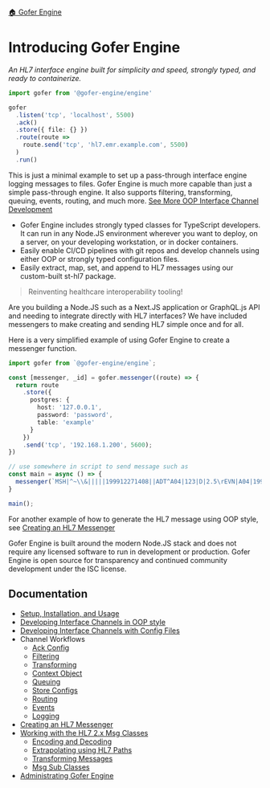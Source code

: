 [🏠 Gofer Engine](./index.md)

# Introducing Gofer Engine

_An HL7 interface engine built for simplicity and speed, strongly typed, and ready to containerize._

```ts
import gofer from '@gofer-engine/engine'

gofer
  .listen('tcp', 'localhost', 5500)
  .ack()
  .store({ file: {} })
  .route(route =>
    route.send('tcp', 'hl7.emr.example.com', 5500)
  )
  .run()
```

This is just a minimal example to set up a pass-through interface engine logging messages to files. Gofer Engine is much more capable than just a simple pass-through engine. It also supports filtering, transforming, queuing, events, routing, and much more. [See More OOP Interface Channel Development](./developing-interface-channels-in-oop.md)

- Gofer Engine includes strongly typed classes for TypeScript developers. It can run in any Node.JS environment wherever you want to deploy, on a server, on your developing workstation, or in docker containers.
- Easily enable CI/CD pipelines with git repos and develop channels using either OOP or strongly typed configuration files.
- Easily extract, map, set, and append to HL7 messages using our custom-built st-hl7 package.

> Reinventing healthcare interoperability tooling!

Are you building a Node.JS such as a Next.JS application or GraphQL.js API and needing to integrate directly with HL7 interfaces? We have included messengers to make creating and sending HL7 simple once and for all.

Here is a very simplified example of using Gofer Engine to create a messenger function.

```ts
import gofer from `@gofer-engine/engine`;

const [messenger, _id] = gofer.messenger((route) => {
  return route
    .store({
      postgres: { 
        host: '127.0.0.1',
        password: 'password',
        table: 'example'
      }
    })
    .send('tcp', '192.168.1.200', 5600);
})

// use somewhere in script to send message such as
const main = async () => {
  messenger(`MSH|^~\\&|||||199912271408||ADT^A04|123|D|2.5\rEVN|A04|199912271408|||\rPID|1||1234||DOE^JOHN|||M`)
}

main();
```

For another example of how to generate the HL7 message using OOP style, see [Creating an HL7 Messenger](./messenger.md)

Gofer Engine is built around the modern Node.JS stack and does not require any licensed software to run in development or production. Gofer Engine is open source for transparency and continued community development under the ISC license.

## Documentation

- [Setup, Installation, and Usage](./setup-installation-usage.md)
- [Developing Interface Channels in OOP style](./developing-interface-channels-in-oop.md)
- [Developing Interface Channels with Config Files](./developing-interface-channels-with-configs.md)
- Channel Workflows
  - [Ack Config](./channel-workflows/ack.md)
  - [Filtering](./channel-workflows/filtering.md)
  - [Transforming](./channel-workflows/transforming.md)
  - [Context Object](./channel-workflows/context-object.md)
  - [Queuing](./channel-workflows/queuing.md)
  - [Store Configs](./channel-workflows/store-configs.md)
  - [Routing](./channel-workflows/routing.md)
  - [Events](./channel-workflows/events.md)
  - [Logging](./channel-workflows/logging.md)
- [Creating an HL7 Messenger](./messenger.md)
- [Working with the HL7 2.x Msg Classes](./msg-class/index.md)
  - [Encoding and Decoding](./msg-class/encoding-decoding.md)
  - [Extrapolating using HL7 Paths](./msg-class/extrapolating.md)
  - [Transforming Messages](./msg-class/transforming.md)
  - [Msg Sub Classes](./msg-class/sub-classes.md)
- [Administrating Gofer Engine](./administrating.md)
